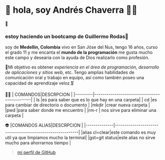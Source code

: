 
# 🙌 hola,  soy Andrés Chaverra 🧒🏻

🤖
### estoy haciendo un bootcamp de Guillermo Rodas👻
soy de **Medellin, Colombia** vivo en San Jóse del Nus, tengo 16 años, curso el grado 11 y me encanta el **mundo de la programación** me gusta mucho este campo y desearia con la ayuda de Dios realizarlo como profesión.


🎯Mi objetivo es obtener _experiencia en el área de programación, desarrollo de aplicaciones y sitios web_, etc. Tengo amplias habilidades de comunicación oral y  trabajo en equipo, así como también poseo una capacidad de aprendizaje veloz.🎖



😶‍🌫️
| COMANDOS|DESCRPCION                                    |
|---------|----------------------------------------------|
| ls      |es para saber que es lo que hay en una carpeta|
| cd      |es para cambiar de directorio o documento     |
|mkdir    |crear nueva carpeta                           |
|pwd      |para saber donde me encuentro                 |
|rm-r     | nos sirve para eliminar una carpeta          |

👽
|COMANDOS ALIAS|DESCRPCION                                                 |
|--------------|-----------------------------------------------------------|
|alias cl=clear|este comando es muy util ya que limpiamos mucho la terminal|
|gst=git status|este alias no sirve mucho para ahorrarnos tiempo           |

> [mi perfil de GitHub](https://github.com/andresxd1020)